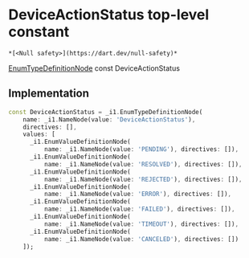 


# DeviceActionStatus top-level constant






    *[<Null safety>](https://dart.dev/null-safety)*


[EnumTypeDefinitionNode](https://pub.dev/documentation/gql/0.13.0/ast/EnumTypeDefinitionNode-class.html) const DeviceActionStatus
  







## Implementation

```dart
const DeviceActionStatus = _i1.EnumTypeDefinitionNode(
    name: _i1.NameNode(value: 'DeviceActionStatus'),
    directives: [],
    values: [
      _i1.EnumValueDefinitionNode(
          name: _i1.NameNode(value: 'PENDING'), directives: []),
      _i1.EnumValueDefinitionNode(
          name: _i1.NameNode(value: 'RESOLVED'), directives: []),
      _i1.EnumValueDefinitionNode(
          name: _i1.NameNode(value: 'REJECTED'), directives: []),
      _i1.EnumValueDefinitionNode(
          name: _i1.NameNode(value: 'ERROR'), directives: []),
      _i1.EnumValueDefinitionNode(
          name: _i1.NameNode(value: 'FAILED'), directives: []),
      _i1.EnumValueDefinitionNode(
          name: _i1.NameNode(value: 'TIMEOUT'), directives: []),
      _i1.EnumValueDefinitionNode(
          name: _i1.NameNode(value: 'CANCELED'), directives: [])
    ]);
```








